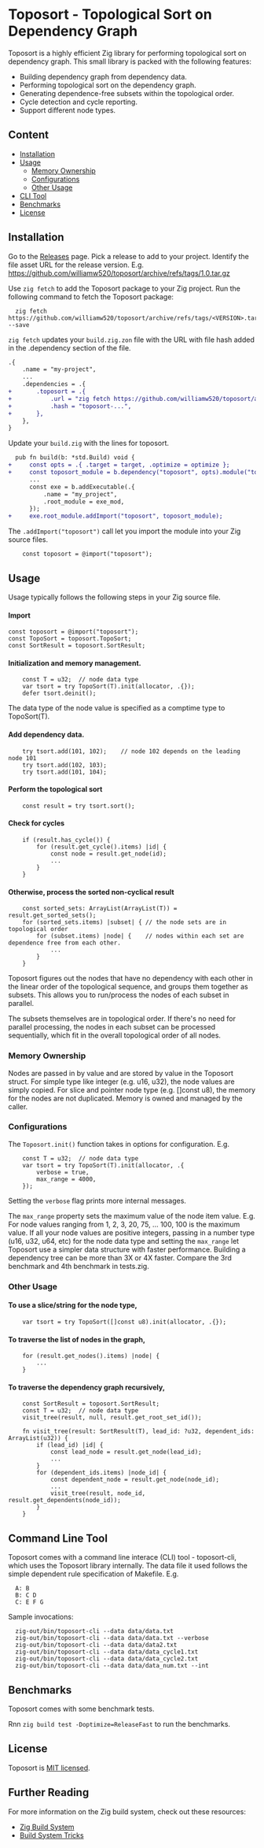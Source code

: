 # Toposort - Topological Sort on Dependency Graph

Toposort is a highly efficient Zig library for performing topological sort on dependency graph.  This small library is packed with the following features:

* Building dependency graph from dependency data.
* Performing topological sort on the dependency graph.
* Generating dependence-free subsets within the topological order.
* Cycle detection and cycle reporting.
* Support different node types.


## Content

* [Installation](#installation)
* [Usage](#usage)
  * [Memory Ownership](#memory-ownership)
  * [Configurations](#configurations)
  * [Other Usage](#other-usage)
* [CLI Tool](#command-line-tool)
* [Benchmarks](#benchmarks)
* [License](#license)

## Installation  

Go to the [Releases](https://github.com/williamw520/toposort/releases) page.
Pick a release to add to your project.
Identify the file asset URL for the release version.  E.g. https://github.com/williamw520/toposort/archive/refs/tags/1.0.tar.gz

Use `zig fetch` to add the Toposort package to your Zig project. 
Run the following command to fetch the Toposort package:
```shell
  zig fetch https://github.com/williamw520/toposort/archive/refs/tags/<VERSION>.tar.gz --save
```

`zig fetch` updates your `build.zig.zon` file with the URL with file hash added in the .dependency section of the file.

   ```diff
   .{
       .name = "my-project",
       ...
       .dependencies = .{
   +       .toposort = .{
   +           .url = "zig fetch https://github.com/williamw520/toposort/archive/refs/tags/<VERSION>.tar.gz",
   +           .hash = "toposort-...",
   +       },
       },
   }
   ```

Update your `build.zig` with the lines for toposort.

  ```diff
    pub fn build(b: *std.Build) void {
 +     const opts = .{ .target = target, .optimize = optimize };
 +     const toposort_module = b.dependency("toposort", opts).module("toposort");
        ...
        const exe = b.addExecutable(.{
            .name = "my_project",
            .root_module = exe_mod,
        });
 +     exe.root_module.addImport("toposort", toposort_module);
```

The `.addImport("toposort")` call let you import the module into your Zig source files.

```zig
    const toposort = @import("toposort");
```


## Usage

Usage typically follows the following steps in your Zig source file.  

#### Import
```zig
const toposort = @import("toposort");
const TopoSort = toposort.TopoSort;
const SortResult = toposort.SortResult;
```

#### Initialization and memory management.
```zig
    const T = u32;  // node data type
    var tsort = try TopoSort(T).init(allocator, .{});
    defer tsort.deinit();
```
The data type of the node value is specified as a comptime type to TopoSort(T).

#### Add dependency data.
```zig
    try tsort.add(101, 102);    // node 102 depends on the leading node 101
    try tsort.add(102, 103);
    try tsort.add(101, 104);
```

#### Perform the topological sort
```zig
    const result = try tsort.sort();
```

#### Check for cycles
```zig
    if (result.has_cycle()) {
        for (result.get_cycle().items) |id| {
            const node = result.get_node(id);
            ...
        }
    }
```

#### Otherwise, process the sorted non-cyclical result
```zig
    const sorted_sets: ArrayList(ArrayList(T)) = result.get_sorted_sets();
    for (sorted_sets.items) |subset| { // the node sets are in topological order
        for (subset.items) |node| {    // nodes within each set are dependence free from each other.
            ...
        }
    }
```

Toposort figures out the nodes that have no dependency with each other
in the linear order of the topological sequence, and groups them together as subsets.
This allows you to run/process the nodes of each subset in parallel.

The subsets themselves are in topological order. If there's no need for 
parallel processing, the nodes in each subset can be processed sequentially,
which fit in the overall topological order of all nodes.


### Memory Ownership

Nodes are passed in by value and are stored by value in the Toposort struct.
For simple type like integer (e.g. u16, u32), the node values are simply copied.
For slice and pointer node type (e.g. []const u8), the memory for the nodes 
are not duplicated. Memory is owned and managed by the caller.


### Configurations

The `Toposort.init()` function takes in options for configuration. E.g.
```zig
    const T = u32;  // node data type
    var tsort = try TopoSort(T).init(allocator, .{
        verbose = true,
        max_range = 4000,
    });
```
Setting the `verbose` flag prints more internal messages.

The `max_range` property sets the maximum value of the node item value.
E.g. For node values ranging from 1, 2, 3, 20, 75, ... 100, 100 is the
maximum value. If all your node values are positive integers, 
passing in a number type (u16, u32, u64, etc) for the node data type and 
setting the `max_range` let Toposort use a simpler data structure with
faster performance.  Building a dependency tree can be more than 3X or 4X faster. 
Compare the 3rd benchmark and 4th benchmark in tests.zig.


### Other Usage

#### To use a slice/string for the node type,
```
    var tsort = try TopoSort([]const u8).init(allocator, .{});
```

#### To traverse the list of nodes in the graph,
```zig
    for (result.get_nodes().items) |node| {
        ...
    }
```

#### To traverse the dependency graph recursively,
```zig
    const SortResult = toposort.SortResult;
    const T = u32;  // node data type
    visit_tree(result, null, result.get_root_set_id());

    fn visit_tree(result: SortResult(T), lead_id: ?u32, dependent_ids: ArrayList(u32)) {
        if (lead_id) |id| {
            const lead_node = result.get_node(lead_id);
            ...
        }
        for (dependent_ids.items) |node_id| {
            const dependent_node = result.get_node(node_id);
            ...
            visit_tree(result, node_id, result.get_dependents(node_id));
        }
    }
```

## Command Line Tool

Toposort comes with a command line interace (CLI) tool - toposort-cli, 
which uses the Toposort library internally.  The data file it used follows
the simple dependent rule specification of Makefile. E.g. 
```
  A: B
  B: C D
  C: E F G
```

Sample invocations:

```
  zig-out/bin/toposort-cli --data data/data.txt
  zig-out/bin/toposort-cli --data data/data.txt --verbose
  zig-out/bin/toposort-cli --data data/data2.txt
  zig-out/bin/toposort-cli --data data/data_cycle1.txt
  zig-out/bin/toposort-cli --data data/data_cycle2.txt
  zig-out/bin/toposort-cli --data data/data_num.txt --int
```

## Benchmarks

Toposort comes with some benchmark tests.  

Rnn `zig build test -Doptimize=ReleaseFast` to run the benchmarks.


## License

Toposort is [MIT licensed](./LICENSE).

## Further Reading

For more information on the Zig build system, check out these resources:

- [Zig Build System](https://ziglang.org/learn/build-system/)
- [Build System Tricks](https://ziggit.dev/t/build-system-tricks/)
